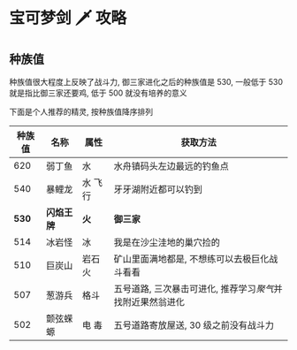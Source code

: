 # 宝可梦剑 🗡 攻略

## 种族值

种族值很大程度上反映了战斗力, 御三家进化之后的种族值是 530, 一般低于 530 就是指比御三家还要鸡, 低于 500 就没有培养的意义

下面是个人推荐的精灵, 按种族值降序排列

| 种族值  | 名称         | 属性    | 获取方法                                                   |
| ------- | ------------ | ------- | ---------------------------------------------------------- |
| 620     | 弱丁鱼       | 水      | 水舟镇码头左边最远的钓鱼点                                 |
| 540     | 暴鲤龙       | 水 飞行 | 牙牙湖附近都可以钓到                                       |
| **530** | **闪焰王牌** | **火**  | **御三家**                                                 |
| 514     | 冰岩怪       | 冰      | 我是在沙尘洼地的巢穴捡的                                   |
| 510     | 巨炭山       | 岩石 火 | 矿山里面满地都是, 不想练可以去极巨化战斗看看               |
| 507     | 葱游兵       | 格斗    | 五号道路, 三次暴击可进化, 推荐学习*聚气*并找附近果然翁进化 |
| 502     | 颤弦蝾螈     | 电 毒   | 五号道路寄放屋送, 30 级之前没有战斗力                      |
